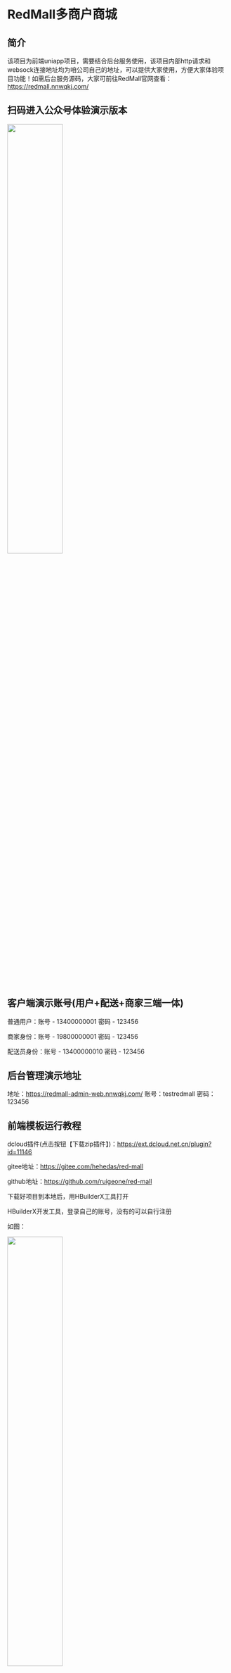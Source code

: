 # RedMall多商户商城

## 简介

该项目为前端uniapp项目，需要结合后台服务使用，该项目内部http请求和websock连接地址均为咱公司自己的地址，可以提供大家使用，方便大家体验项目功能！如需后台服务源码，大家可前往RedMall官网查看：https://redmall.nnwqkj.com/



## 扫码进入公众号体验演示版本
<div align="left">
<img src="https://redmall-public.oss-cn-shenzhen.aliyuncs.com/md/%E5%85%AC%E4%BC%97%E5%8F%B7%E4%BA%8C%E7%BB%B4%E7%A0%813.jpg" width="50%"/>
</div>


## 客户端演示账号(用户+配送+商家三端一体)

普通用户：账号 - 13400000001  密码 - 123456

商家身份：账号 - 19800000001  密码 - 123456

配送员身份：账号 - 13400000010  密码 - 123456



## 后台管理演示地址

地址：https://redmall-admin-web.nnwqkj.com/
账号：testredmall
密码：123456



## 前端模板运行教程

dcloud插件(点击按钮【下载zip插件】)：https://ext.dcloud.net.cn/plugin?id=11146

gitee地址：https://gitee.com/hehedas/red-mall

github地址：https://github.com/ruigeone/red-mall

下载好项目到本地后，用HBuilderX工具打开

HBuilderX开发工具，登录自己的账号，没有的可以自行注册

如图：

<div align="left">
<img src="https://redmall-public.oss-cn-shenzhen.aliyuncs.com/md/%E5%BE%AE%E4%BF%A1%E5%9B%BE%E7%89%87%E7%BC%96%E8%BE%91_20230307225659.jpg" width="50%"/>
</div>
然后去到配置中心，重新获取应用标识，切记不要用和我们的包名一致的

<div align="left">
<img src="https://redmall-public.oss-cn-shenzhen.aliyuncs.com/md/%E5%9B%BE%E7%89%871.png" width="100%"/>
</div>



### 使用-腾讯实时音视频插件

在浏览器打开插件地址：<https://ext.dcloud.net.cn/plugin?id=493>

点击试用，然后选择自己对应的项目，导入插件

<div align="left">
<img src="https://redmall-public.oss-cn-shenzhen.aliyuncs.com/md/%E5%9B%BE%E7%89%872.png" width="100%"/>
</div>

插件导入成功后会在项目配置文件内出现

<div align="left">
<img src="https://redmall-public.oss-cn-shenzhen.aliyuncs.com/md/%E5%9B%BE%E7%89%873.png" width="100%"/>
</div>



### 使用-Android和IOS视频裁剪、视频压缩插件

在浏览器打开插件地址：<https://ext.dcloud.net.cn/plugin?id=894>

点击试用，然后选择自己对应的项目，导入插件

插件导入成功后会在项目配置文件内出现

<div align="left">
<img src="https://redmall-public.oss-cn-shenzhen.aliyuncs.com/md/%E5%9B%BE%E7%89%874.png" width="100%"/>
</div>



### 使用-Android和IOS视频裁剪、视频压缩插件

在浏览器打开插件地址：<https://ext.dcloud.net.cn/plugin?id=1371>

点击试用，然后选择自己对应的项目，导入插件

插件导入成功后会在项目配置文件内出现

<div align="left">
<img src="https://redmall-public.oss-cn-shenzhen.aliyuncs.com/md/%E5%9B%BE%E7%89%875.png" width="100%"/>
</div>



### 插件测试的时候如何试用

l 确保插件都已导入

l 然后在HBuilderX打包“自定义基座”

l 运行的时候选择真机运行时，基座选择时勾选自定义基座

<div align="left">
<img src="https://redmall-public.oss-cn-shenzhen.aliyuncs.com/md/%E5%9B%BE%E7%89%876.png" width="70%"/>
</div>

<div align="left">
<img src="https://redmall-public.oss-cn-shenzhen.aliyuncs.com/md/%E5%9B%BE%E7%89%877.png" width="70%"/>
</div>



## 整个项目的技术架构

<div align="left">
<img src="https://redmall-public.oss-cn-shenzhen.aliyuncs.com/md/%E6%8A%80%E6%9C%AF%E6%9E%B6%E6%9E%84.png"/>
</div>


## 核心功能

<div align="left">
<img src="https://redmall-public.oss-cn-shenzhen.aliyuncs.com/md/%E6%A0%B8%E5%BF%83%E5%8A%9F%E8%83%BD3.png"/>
</div>



## 详细功能文档

【在线文档地址】 https://kdocs.cn/l/coCxXRneJ2hl



## 应用展示图

<figure class="third">
    <img src="https://redmall-public.oss-cn-shenzhen.aliyuncs.com/md/微信图片_20230305143538.jpg" width="30%"/>
    <img src="https://redmall-public.oss-cn-shenzhen.aliyuncs.com/md/微信图片_202303051435381.jpg" width="30%"/>
    <img src="https://redmall-public.oss-cn-shenzhen.aliyuncs.com/md/微信图片_202303051435382.jpg" width="30%"/>
</figure>

<figure class="third">
    <img src="https://redmall-public.oss-cn-shenzhen.aliyuncs.com/md/微信图片_202303051435383.jpg" width="30%"/>
    <img src="https://redmall-public.oss-cn-shenzhen.aliyuncs.com/md/微信图片_202303051435384.jpg" width="30%"/>
    <img src="https://redmall-public.oss-cn-shenzhen.aliyuncs.com/md/微信图片_202303051435385.jpg" width="30%"/>
</figure>

<figure class="third">
    <img src="https://redmall-public.oss-cn-shenzhen.aliyuncs.com/md/微信图片_202303072050482.jpg" width="30%"/>
    <img src="https://redmall-public.oss-cn-shenzhen.aliyuncs.com/md/微信图片_202303072050481.jpg" width="30%"/>
    <img src="https://redmall-public.oss-cn-shenzhen.aliyuncs.com/md/微信图片_20230305144128.jpg" width="30%"/>
</figure>
<figure class="third">
    <img src="https://redmall-public.oss-cn-shenzhen.aliyuncs.com/md/微信图片_20230305150251.jpg" width="30%"/>
    <img src="https://redmall-public.oss-cn-shenzhen.aliyuncs.com/md/微信图片_20230307205048.jpg" width="30%"/>
    <img src="https://redmall-public.oss-cn-shenzhen.aliyuncs.com/md/微信图片_202303051441281.jpg" width="30%"/>
</figure>

<figure class="third">
    <img src="https://redmall-public.oss-cn-shenzhen.aliyuncs.com/md/微信图片_202303051435389.png" width="30%"/>
    <img src="https://redmall-public.oss-cn-shenzhen.aliyuncs.com/md/微信图片_2023030514353810.jpg" width="30%"/>
    <img src="https://redmall-public.oss-cn-shenzhen.aliyuncs.com/md/微信图片_202303051435388.jpg" width="30%"/>
</figure>

